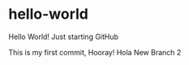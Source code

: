 # hello-world
Hello World! Just starting GitHub

This is my first commit, Hooray!
Hola
New Branch 2


